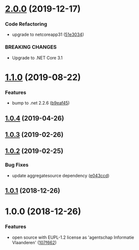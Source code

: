 # [2.0.0](https://github.com/informatievlaanderen/crab/compare/v1.1.0...v2.0.0) (2019-12-17)


### Code Refactoring

* upgrade to netcoreapp31 ([51e3034](https://github.com/informatievlaanderen/crab/commit/51e3034))


### BREAKING CHANGES

* Upgrade to .NET Core 3.1

# [1.1.0](https://github.com/informatievlaanderen/crab/compare/v1.0.4...v1.1.0) (2019-08-22)


### Features

* bump to .net 2.2.6 ([b9eaf45](https://github.com/informatievlaanderen/crab/commit/b9eaf45))

## [1.0.4](https://github.com/informatievlaanderen/crab/compare/v1.0.3...v1.0.4) (2019-04-26)

## [1.0.3](https://github.com/informatievlaanderen/crab/compare/v1.0.2...v1.0.3) (2019-02-26)

## [1.0.2](https://github.com/informatievlaanderen/crab/compare/v1.0.1...v1.0.2) (2019-02-25)


### Bug Fixes

* update aggregatesource dependency ([e043ccd](https://github.com/informatievlaanderen/crab/commit/e043ccd))

## [1.0.1](https://github.com/informatievlaanderen/crab/compare/v1.0.0...v1.0.1) (2018-12-26)

# 1.0.0 (2018-12-26)


### Features

* open source with EUPL-1.2 license as 'agentschap Informatie Vlaanderen' ([107f662](https://github.com/informatievlaanderen/crab/commit/107f662))
